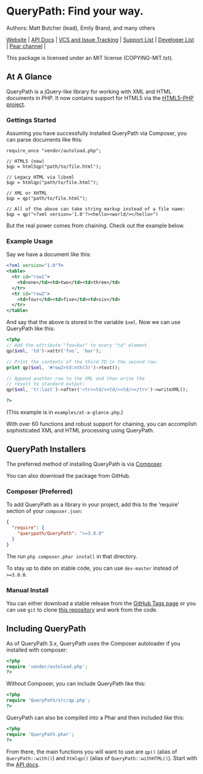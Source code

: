 # QueryPath: Find your way.

Authors: Matt Butcher (lead), Emily Brand, and many others

[Website](http://querypath.org) | 
[API Docs](http://api.querypath.org/docs) |
[VCS and Issue Tracking](http://github.com/technosophos/querypath) |
[Support List](http://groups.google.com/group/support-querypath) |
[Developer List](http://groups.google.com/group/devel-querypath) |
[Pear channel](http://pear.querypath.org) |

This package is licensed under an MIT license (COPYING-MIT.txt).

## At A Glance

QueryPath is a jQuery-like library for working with XML and HTML
documents in PHP. It now contains support for HTML5 via the
[HTML5-PHP project](https://github.com/Masterminds/HTML5).

### Gettings Started

Assuming you have successfully installed QueryPath via Composer, you can
parse documents like this:

```
require_once "vendor/autoload.php";

// HTML5 (new)
$qp = html5qp("path/to/file.html");

// Legacy HTML via libxml
$qp = htmlqp("path/to/file.html");

// XML or XHTML
$qp = qp("path/to/file.html");

// All of the above can take string markup instead of a file name:
$qp = qp("<?xml version='1.0'?><hello><world/></hello>")

```

But the real power comes from chaining. Check out the example below.

### Example Usage

Say we have a document like this:
```xml
<?xml version="1.0"?>
<table>
  <tr id="row1">
    <td>one</td><td>two</td><td>three</td>
  </tr>
  <tr id="row2">
    <td>four</td><td>five</td><td>six</td>
  </tr>
</table>
```

And say that the above is stored in the variable `$xml`. Now
we can use QueryPath like this:

```php
<?php
// Add the attribute "foo=bar" to every "td" element.
qp($xml, 'td')->attr('foo', 'bar');

// Print the contents of the third TD in the second row:
print qp($xml, '#row2>td:nth(3)')->text();

// Append another row to the XML and then write the
// result to standard output:
qp($xml, 'tr:last')->after('<tr><td/><td/><td/></tr>')->writeXML();

?>
```

(This example is in `examples/at-a-glance.php`.)

With over 60 functions and robust support for chaining, you can
accomplish sophisticated XML and HTML processing using QueryPath.

## QueryPath Installers

The preferred method of installing QueryPath is via [Composer](http://getcomposer.org).

You can also download the package from GitHub.

### Composer (Preferred)

To add QueryPath as a library in your project, add this to the 'require'
section of your `composer.json`:

```json
{
  "require": {
    "querypath/QueryPath": ">=3.0.0"
  }
}
```

The run `php composer.phar install` in that directory.

To stay up to date on stable code, you can use `dev-master` instead of `>=3.0.0`.

### Manual Install

You can either download a stable release from the 
[GitHub Tags page](https://github.com/technosophos/querypath/tags)
or you can use `git` to clone
[this repository](http://github.com/technosophos/querypath) and work from
the code.

## Including QueryPath

As of QueryPath 3.x, QueryPath uses the Composer autoloader if you
installed with composer:
```php
<?php
require 'vendor/autoload.php';
?>
```

Without Composer, you can include QueryPath like this:

```php
<?php
require 'QueryPath/src/qp.php';
?>
```

QueryPath can also be compiled into a Phar and then included like this:

```php
<?php
require 'QueryPath.phar';
?>
```

From there, the main functions you will want to use are `qp()` 
(alias of `QueryPath::with()`) and `htmlqp()` (alias of
`QueryPath::withHTML()`). Start with the
[API docs](http://api.querypath.org/docs).

